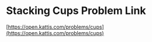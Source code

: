 # Stacking Cups Problem Link
[https://open.kattis.com/problems/cups](https://open.kattis.com/problems/cups)